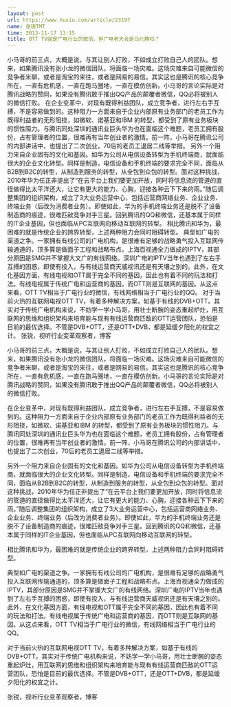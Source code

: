 ```yaml
---
layout: post
url: https://www.huxiu.com/article/23197
name: 张锐TMT
time: 2013-11-17 13:15
title: OTT TV就是广电行业的微信，但广电老大会是马化腾吗？
---
```

小马哥的前三点，大概是说，与其让别人打败，不如成立打败自己人的团队。想来，如果腾讯没有张小龙的微信团队，将面临一场灾难。这场灾难来自可能微信的竞争者米聊，或者是淘宝的来往，或者是网易的易信。其实这也是腾讯的核心竞争所在，一直有危机感，一直在跑马圈地，一直在模仿创新。小马哥的言论实际是对腾讯战略的赞同，如果没有腾讯敢于推出QQ产品的颠覆者微信，QQ必将被别人的微信打败。 在企业变革中，对现有既得利益团队，成立竞争者，进行左右手互搏，不是容易做到的。这种阻力一方面来自于企业内部原有业务部门的老员工作为既得利益者的无形阻挠，如微软、诺基亚和IBM 的转型，都受到了原有业务板块的惯性阻力。与腾讯同处深圳的通讯业巨头华为也在面临这个难题，老员工拥有股份，占有管理者的位置，很难再有当年创业者的激情。前一阵，小马哥在腾讯公司的内部讲话中，也提出了二次创业，70后的老员工退居二线等举措。 另外一个阻力来自企业固有的文化和基因。如华为公司从电信设备转型为手机终端商，就面临很大的企业文化转型。同样是制造，电信设备和手机终端的要求完全不同，面临从B2B到B2C的转型，从制造到服务的转型，从全包到众包的转型。面对这种挑战，2010年华为任正非提出了“在云平台上我们要更加开放，同时将信息流的管道的直径做得比太平洋还大，让它有更大的能力、心胸，迎接各种云下下来的雨。”随后调整集团的组织架构，成立了3大业务运营中心，包括运营商网络业务、企业业务、终端业务（后改为消费者业务）。即使如此，华为的手机终端业务还是脱不了设备制造商的痕迹，很难匹敌竞争对手三星。回到腾讯的QQ和微信，还基本属于同样的IT企业基因，但也面临从PC互联网向移动互联网的转型。 相比腾讯和华为，最困难的就是传统企业的跨界转型，上述两种阻力会同时阻碍转型。 典型如广电的渠道之争。一家拥有有线公司的广电机构，是很难有足够的战略勇气投入互联网传输通道的，顶多算是做面子工程和战略布点。上海百视通全力做成的IPTV，其部分原因是SMG并不掌握大文广的有线网络。深圳广电的IPTV当年也遇到了左右手互搏的困惑，即使有投入，与有线运营商天威视讯还是有天壤之别的。此外，在文化基因方面，有线电视和OTT属于完全不同的基因，因此也有着不同的玩法和打法。有线电视属于传统广电和运营商的基因，而OTT则是互联网的基因。从这点来看，OTT TV相当于广电行业的微信，有线网络相当于广电行业的QQ。 对于当前火热的互联网电视OTT TV，有着多种解决方案，如基于有线的DVB+OTT。其实对于传统广电机构来说，不妨学一学小马哥，用壮士断腕的姿态重起炉灶，用互联网的思维和组织架构来培育能与现有有线运营商匹敌的OTT运营团队，恐怕是目前的最优选择。不管是DVB+OTT，还是OTT+DVB，都是延缓夕阳化的权宜之计。 张锐，视听行业变革观察者，博客

小马哥的前三点，大概是说，与其让别人打败，不如成立打败自己人的团队。想来，如果腾讯没有张小龙的微信团队，将面临一场灾难。这场灾难来自可能微信的竞争者米聊，或者是淘宝的来往，或者是网易的易信。其实这也是腾讯的核心竞争所在，一直有危机感，一直在跑马圈地，一直在模仿创新。小马哥的言论实际是对腾讯战略的赞同，如果没有腾讯敢于推出QQ产品的颠覆者微信，QQ必将被别人的微信打败。

在企业变革中，对现有既得利益团队，成立竞争者，进行左右手互搏，不是容易做到的。这种阻力一方面来自于企业内部原有业务部门的老员工作为既得利益者的无形阻挠，如微软、诺基亚和IBM 的转型，都受到了原有业务板块的惯性阻力。与腾讯同处深圳的通讯业巨头华为也在面临这个难题，老员工拥有股份，占有管理者的位置，很难再有当年创业者的激情。前一阵，小马哥在腾讯公司的内部讲话中，也提出了二次创业，70后的老员工退居二线等举措。

另外一个阻力来自企业固有的文化和基因。如华为公司从电信设备转型为手机终端商，就面临很大的企业文化转型。同样是制造，电信设备和手机终端的要求完全不同，面临从B2B到B2C的转型，从制造到服务的转型，从全包到众包的转型。面对这种挑战，2010年华为任正非提出了“在云平台上我们要更加开放，同时将信息流的管道的直径做得比太平洋还大，让它有更大的能力、心胸，迎接各种云下下来的雨。”随后调整集团的组织架构，成立了3大业务运营中心，包括运营商网络业务、企业业务、终端业务（后改为消费者业务）。即使如此，华为的手机终端业务还是脱不了设备制造商的痕迹，很难匹敌竞争对手三星。回到腾讯的QQ和微信，还基本属于同样的IT企业基因，但也面临从PC互联网向移动互联网的转型。

相比腾讯和华为，最困难的就是传统企业的跨界转型，上述两种阻力会同时阻碍转型。

典型如广电的渠道之争。一家拥有有线公司的广电机构，是很难有足够的战略勇气投入互联网传输通道的，顶多算是做面子工程和战略布点。上海百视通全力做成的IPTV，其部分原因是SMG并不掌握大文广的有线网络。深圳广电的IPTV当年也遇到了左右手互搏的困惑，即使有投入，与有线运营商天威视讯还是有天壤之别的。此外，在文化基因方面，有线电视和OTT属于完全不同的基因，因此也有着不同的玩法和打法。有线电视属于传统广电和运营商的基因，而OTT则是互联网的基因。从这点来看，OTT TV相当于广电行业的微信，有线网络相当于广电行业的QQ。

对于当前火热的互联网电视OTT TV，有着多种解决方案，如基于有线的DVB+OTT。其实对于传统广电机构来说，不妨学一学小马哥，用壮士断腕的姿态重起炉灶，用互联网的思维和组织架构来培育能与现有有线运营商匹敌的OTT运营团队，恐怕是目前的最优选择。不管是DVB+OTT，还是OTT+DVB，都是延缓夕阳化的权宜之计。

张锐，视听行业变革观察者，博客

